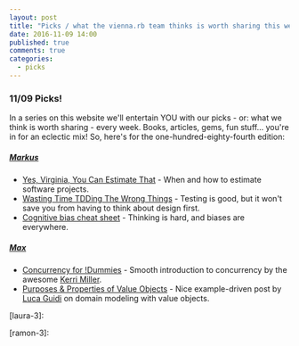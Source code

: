 ```yaml
---
layout: post
title: "Picks / what the vienna.rb team thinks is worth sharing this week"
date: 2016-11-09 14:00
published: true
comments: true
categories:
  - picks
---
```


### 11/09 Picks!

In a series on this website we'll entertain YOU with our picks - or: what we think is worth sharing - every week.
Books, articles, gems, fun stuff... you're in for an eclectic mix! So, here's for the one-hundred-eighty-fourth edition:

##### [Markus][markus]
- [Yes, Virginia, You Can Estimate That][markus-1] - When and how to estimate software projects.
- [Wasting Time TDDing The Wrong Things][markus-2] - Testing is good, but it won't save you from having to think about design first.
- [Cognitive bias cheat sheet][markus-3] - Thinking is hard, and biases are everywhere.

##### [Max][max]
- [Concurrency for !Dummies][max-1] - Smooth introduction to concurrency by the awesome [Kerri Miller][kerrizor].
- [Purposes & Properties of Value Objects][max-2] - Nice example-driven post by [Luca Guidi][luca] on domain modeling with value objects.


[laura]: https://www.twitter.com/alicetragedy
[laura-1]:
[laura-2]:
[laura-3]:

[ramon]: https://twitter.com/senorhuidobro
[ramon-1]:
[ramon-2]:
[ramon-3]:

[markus]: https://twitter.com/nuclearsquid
[markus-1]: https://medium.com/@skamille/yes-virginia-you-can-estimate-that-e33303eec9cf
[markus-2]: http://www.rubypigeon.com/posts/wasting-time-tdd-the-wrong-things/
[markus-3]: https://betterhumans.coach.me/cognitive-bias-cheat-sheet-55a472476b18

[max]: https://www.twitter.com/klappradla
[max-1]: https://www.youtube.com/watch?v=crOJlbdeVJM
[max-2]: https://blog.dnsimple.com/2016/11/purposes-and-properties-of-value-objects/
[kerrizor]: https://twitter.com/kerrizor
[luca]: https://twitter.com/jodosha
